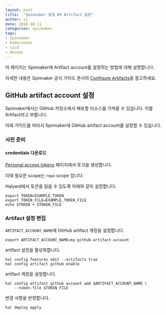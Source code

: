 ```yaml
---
layout: post
title:  "Spinnaker 설정 #5 Artifact 설정"
author: sj
date: 2018-10-11
categories: spinnaker
tags:
- spinnaker
- kubernetes
- cicd
- devops
---
```


이 페이지는 Spinnaker에 Artifact account를 설정하는 방법에 대해 설명합니다.

자세한 내용은 Spinnaker 공식 가이드 문서의 [Configure Artifacts](https://www.spinnaker.io/setup/artifacts/)을 참고하세요.

## GitHub artifact account 설정

Spinnaker에서는 GitHub 저장소에서 배포할 리소스를 가져올 수 있습니다.
이를 Artifact라고 부릅니다.

아래 가이드를 따라서 Spinnaker에 GitHub artifact account를 설정할 수 있습니다.

### 사전 준비

#### credentials 다운로드

[Personal access tokens](https://github.com/settings/tokens) 페이지에서 토크을 생성합니다.

이때 필요한 scope는 `repo` scope 입니다.

Halyard에서 토큰을 읽을 수 있도록 아래와 같이 설정합니다.

```
export TOKEN=EXAMPLE_TOKEN
export TOKEN_FILE=EXAMPLE_TOKEN_FILE
echo $TOKEN > $TOKEN_FILE
```

### Artifact 설정 편집

`ARTIFACT_ACCOUNT_NAME`에 GitHub artifact 계정을 설정합니다.

```
export ARTIFACT_ACCOUNT_NAME=my-github-artifact-account
```

artifact 설정을 활성화합니다.

```
hal config features edit --artifacts true
hal config artifact github enable
```
artifact 계정을 설정합니다.

```
hal config artifact github account add $ARTIFACT_ACCOUNT_NAME \
    --token-file $TOKEN_FILE
```

변경 사항을 반영합니다.
```
hal deploy apply
```
